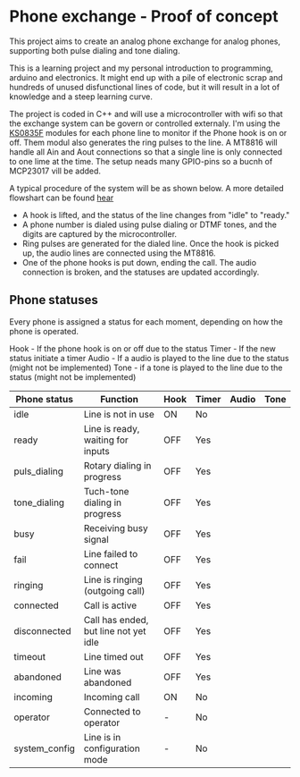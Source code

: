 # Phone exchange - Proof of concept
This project aims to create an analog phone exchange for analog phones, supporting both pulse dialing and tone dialing.

This is a learning project and my personal introduction to programming, arduino and electronics. It might end up with a pile of electronic scrap and hundreds of unused disfunctional lines of code, but it will result in a lot of knowledge and a steep learning curve.

The project is coded in C++ and will use a microcontroller with wifi so that the exchange system can be govern or controlled externaly.
I'm using the [KS0835F](docs/KS0835F.pdf) modules for each phone line to monitor if the Phone hook is on or off. Them modul also generates the ring pulses to the line. A MT8816 will handle all Ain and Aout connections so that a single line is only connected to one lime at the time. The setup neads many GPIO-pins so a bucnh of MCP23017 vill be added.

A typical procedure of the system will be as shown below. A more detailed flowshart can be found [hear](docs/PhoneStatusflowshart.drawio.png)
- A hook is lifted, and the status of the line changes from "idle" to "ready."
- A phone number is dialed using pulse dialing or DTMF tones, and the digits are captured by the microcontroller.
- Ring pulses are generated for the dialed line. Once the hook is picked up, the audio lines are connected using the MT8816.
- One of the phone hooks is put down, ending the call. The audio connection is broken, and the statuses are updated accordingly.

## Phone statuses
Every phone is assigned a status for each moment, depending on how the phone is operated.

Hook - If the phone hook is on or off due to the status
Timer - If the new status initiate a timer
Audio -  If a audio is played to the line due to the status (might not be implemented)
Tone - if a tone is played to the line due to the status (might not be implemented)


| Phone status  | Function                              | Hook | Timer | Audio | Tone |
| ------------- | ------------------------------------- | ---- | ----- |-------|------| 
| idle          | Line is not in use                    | ON   | No    |
| ready         | Line is ready, waiting for inputs     | OFF  | Yes   |
| puls_dialing  | Rotary dialing in progress            | OFF  | Yes   |
| tone_dialing  | Tuch-tone dialing in progress         | OFF  | Yes   |
| busy          | Receiving busy signal                 | OFF  | Yes   |
| fail          | Line failed to connect                | OFF  | Yes   |
| ringing       | Line is ringing (outgoing call)       | OFF  | Yes   |
| connected     | Call is active                        | OFF  | Yes   |
| disconnected  | Call has ended, but line not yet idle | OFF  | Yes   |
| timeout       | Line timed out                        | OFF  | Yes   |
| abandoned     | Line was abandoned                    | OFF  | Yes   |
| incoming      | Incoming call                         | ON   | No    |
| operator      | Connected to operator                 | -    | No    |
| system_config | Line is in configuration mode         | -    | No    |
